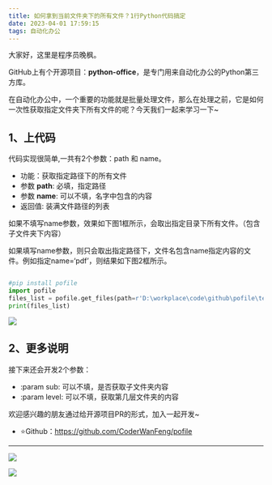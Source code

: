 ```yaml
---
title: 如何拿到当前文件夹下的所有文件？1行Python代码搞定
date: 2023-04-01 17:59:15
tags: 自动化办公
---
```





大家好，这里是程序员晚枫。

GitHub上有个开源项目：**python-office**，是专门用来自动化办公的Python第三方库。

在自动化办公中，一个重要的功能就是批量处理文件，那么在处理之前，它是如何一次性获取指定文件夹下所有文件的呢？今天我们一起来学习一下~

## 1、上代码

代码实现很简单,一共有2个参数：path 和 name。

- 功能：获取指定路径下的所有文件
- 参数 **path**: 必填，指定路径
- 参数 **name**: 可以不填，名字中包含的内容
- 返回值: 装满文件路径的列表

如果不填写name参数，效果如下图1框所示，会取出指定目录下所有文件。（包含子文件夹下内容）

如果填写name参数，则只会取出指定路径下，文件名包含name指定内容的文件。例如指定name=‘pdf’，则结果如下图2框所示。

```python

#pip install pofile
import pofile
files_list = pofile.get_files(path=r'D:\workplace\code\github\pofile\tests',name='pdf')
print(files_list)

```

![](https://article-1300615378.cos.ap-nanjing.myqcloud.com/pofile/get_files/20230401173251.png)

## 2、更多说明

接下来还会开发2个参数：

- :param sub: 可以不填，是否获取子文件夹内容
- :param level: 可以不填，获取第几层文件夹的内容

欢迎感兴趣的朋友通过给开源项目PR的形式，加入一起开发~

- ⭐Github：https://github.com/CoderWanFeng/pofile




---

![](https://cos.python-office.com/ads/fuli/all-1.jpg)

![](https://website-python-1300615378.cos.ap-nanjing.myqcloud.com/%E5%BC%95%E5%AF%BC%E8%B6%85%E9%93%BE%E6%8E%A5%2Fauto-work.jpg)